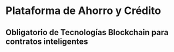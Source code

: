 # Plataforma de Ahorro y Crédito

## Obligatorio de Tecnologías Blockchain para contratos inteligentes
